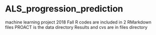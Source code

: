 # ALS_progression_prediction
machine learning project 2018 Fall
R codes are included in 2 RMarkdown files
PROACT is the data directory
Results and cvs are in files directory
